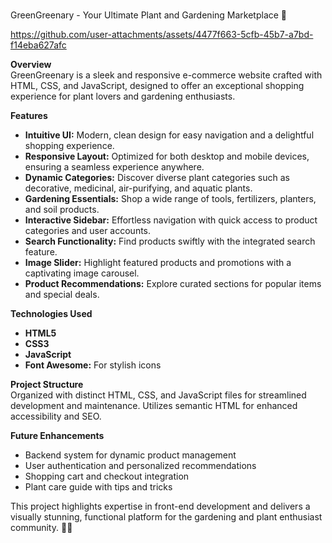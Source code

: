 ###
GreenGreenary - Your Ultimate Plant and Gardening Marketplace 🌿

https://github.com/user-attachments/assets/4477f663-5cfb-45b7-a7bd-f14eba627afc

**Overview**  
GreenGreenary is a sleek and responsive e-commerce website crafted with HTML, CSS, and JavaScript, designed to offer an exceptional shopping experience for plant lovers and gardening enthusiasts.

**Features**  
- **Intuitive UI:** Modern, clean design for easy navigation and a delightful shopping experience.
- **Responsive Layout:** Optimized for both desktop and mobile devices, ensuring a seamless experience anywhere.
- **Dynamic Categories:** Discover diverse plant categories such as decorative, medicinal, air-purifying, and aquatic plants.
- **Gardening Essentials:** Shop a wide range of tools, fertilizers, planters, and soil products.
- **Interactive Sidebar:** Effortless navigation with quick access to product categories and user accounts.
- **Search Functionality:** Find products swiftly with the integrated search feature.
- **Image Slider:** Highlight featured products and promotions with a captivating image carousel.
- **Product Recommendations:** Explore curated sections for popular items and special deals.

**Technologies Used**  
- **HTML5**  
- **CSS3**  
- **JavaScript**  
- **Font Awesome:** For stylish icons

**Project Structure**  
Organized with distinct HTML, CSS, and JavaScript files for streamlined development and maintenance. Utilizes semantic HTML for enhanced accessibility and SEO.

**Future Enhancements**  
- Backend system for dynamic product management
- User authentication and personalized recommendations
- Shopping cart and checkout integration
- Plant care guide with tips and tricks

This project highlights expertise in front-end development and delivers a visually stunning, functional platform for the gardening and plant enthusiast community. 🌱✨
